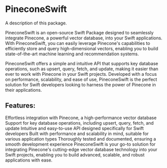# PineconeSwift

A description of this package.

PineconeSwift is an open-source Swift Package designed to seamlessly integrate Pinecone, a powerful vector database, into your Swift applications. With PineconeSwift, you can easily leverage Pinecone's capabilities to efficiently store and query high-dimensional vectors, enabling you to build state-of-the-art machine learning and recommendation systems.

PineconeSwift offers a simple and intuitive API that supports key database operations, such as upsert, query, fetch, and update, making it easier than ever to work with Pinecone in your Swift projects. Developed with a focus on performance, scalability, and ease of use, PineconeSwift is the perfect solution for Swift developers looking to harness the power of Pinecone in their applications.

## Features:

Effortless integration with Pinecone, a high-performance vector database
Support for key database operations, including upsert, query, fetch, and update
Intuitive and easy-to-use API designed specifically for Swift developers
Built with performance and scalability in mind, suitable for various application types
Thoroughly tested and documented, ensuring a smooth development experience
PineconeSwift is your go-to solution for integrating Pinecone's cutting-edge vector database technology into your Swift projects, enabling you to build advanced, scalable, and robust applications with ease.
